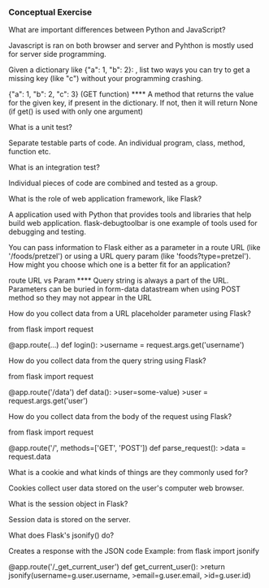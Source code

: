 ### Conceptual Exercise

What are important differences between Python and JavaScript?

Javascript is ran on both browser and server and Pyhthon is mostly used for server side programming.

Given a dictionary like {"a": 1, "b": 2}: , list two ways you can try to get a missing key (like "c") without your programming crashing.

{"a": 1, "b": 2, "c": 3} (GET function) **** A method that returns the value for the given key, if present in the dictionary. If not, then it will return None (if get() is used with only one argument)

What is a unit test?

Separate testable parts of code. An individual program, class, method, function etc.

What is an integration test?

Individual pieces of code are combined and tested as a group.

What is the role of web application framework, like Flask?

A application used with Python that provides tools and libraries that help build web application. flask-debugtoolbar is one example of tools used for debugging and testing.

You can pass information to Flask either as a parameter in a route URL (like '/foods/pretzel') or using a URL query param (like 'foods?type=pretzel'). How might you choose which one is a better fit for an application?

route URL vs Param **** Query string is always a part of the URL. Parameters can be buried in form-data datastream when using POST method so they may not appear in the URL

How do you collect data from a URL placeholder parameter using Flask?

from flask import request

@app.route(...) def login(): >username = request.args.get('username')

How do you collect data from the query string using Flask?

from flask import request

@app.route('/data') def data(): >user=some-value) >user = request.args.get('user')

How do you collect data from the body of the request using Flask?

from flask import request

@app.route('/', methods=['GET', 'POST']) def parse_request(): >data = request.data

What is a cookie and what kinds of things are they commonly used for?

Cookies collect user data stored on the user's computer web browser.

What is the session object in Flask?

Session data is stored on the server.

What does Flask's jsonify() do?

Creates a response with the JSON code Example: from flask import jsonify

@app.route('/_get_current_user') def get_current_user(): >return jsonify(username=g.user.username, >email=g.user.email, >id=g.user.id)